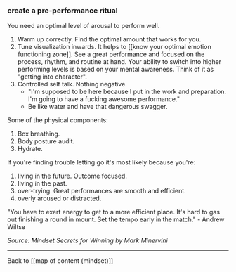 ### create a pre-performance ritual

You need an optimal level of arousal to perform well.

1. Warm up correctly. Find the optimal amount that works for you.
2. Tune visualization inwards. It helps to [[know your optimal emotion functioning zone]]. See a great performance and focused on the process, rhythm, and routine at hand. Your ability to switch into higher performing levels is based on your mental awareness. Think of it as "getting into character".
3. Controlled self talk. Nothing negative.
	* "I'm supposed to be here because I put in the work and preparation. I'm going to have a fucking awesome performance."
	* Be like water and have that dangerous swagger.

Some of the physical components:
1. Box breathing.
2. Body posture audit.
3. Hydrate.

If you're finding trouble letting go it's most likely because you're:
1. living in the future. Outcome focused.
2. living in the past.
3. over-trying. Great performances are smooth and efficient.
4. overly aroused or distracted.

"You have to exert energy to get to a more efficient place. It's hard to gas out finishing a round in mount. Set the tempo early in the match." - Andrew Wiltse

*Source: Mindset Secrets for Winning by Mark Minervini*

---

Back to [[map of content (mindset)]]